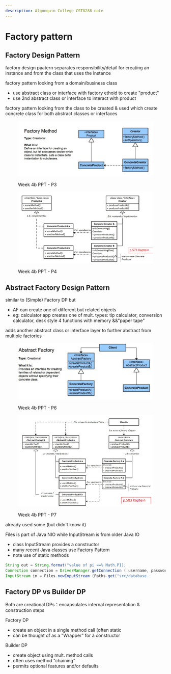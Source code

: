 ```yaml
---
description: Algonquin College CST8288 note
---
```


# Factory pattern

## Factory Design Pattern

factory design paatern separates responsibility/detail for creating an instance and from the class that uses the instance

factory pattern looking from a domain/business class

* use abstract class or interface with factory ethoid to create "product"
* use 2nd abstract class or interface to interact with product

factory pattern looking from the class to be created & used which create concrete class for both abstract classes or interfaces

<figure><img src=".gitbook/assets/image (13).png" alt=""><figcaption><p>Week 4b PPT - P3</p></figcaption></figure>

<figure><img src=".gitbook/assets/image (16).png" alt=""><figcaption><p>Week 4b PPT - P4</p></figcaption></figure>

## Abstract Factory Design Pattern&#x20;

similar to (Simple) Factory DP but&#x20;

* AF can create one of different but related objects
* eg: calculator app creates one of mult. types:  tip calculator,  conversion calculator, desk style 4 functions with memory &&"paper tape"&#x20;

adds another abstract class or interface layer to further abstract from multiple factories

<figure><img src=".gitbook/assets/image (11).png" alt=""><figcaption><p>Week 4b PPT - P6</p></figcaption></figure>

<figure><img src=".gitbook/assets/image (1).png" alt=""><figcaption><p>Week 4b PPT - P7</p></figcaption></figure>

already used some (but didn't know it)&#x20;

Files is part of Java NIO while InputStream is from older Java IO&#x20;

* class InputStream provides a constructor&#x20;
* many recent Java classes use Factory Pattern
* note use of static methods

```java
String out = String.format("value of pi ==% Math.PI); 
Connection connection = DriverManager.getConnection ( username, password); 
InputStream in = Files.newInputStream (Paths.get("src/database.
```

## Factory DP vs Builder DP

Both are creational DPs：encapsulates internal representation & construction steps

Factory DP&#x20;

* create an object in a single method call (often static&#x20;
* can be thought of as a "Wrapper" for a constructor

Builder DP&#x20;

* create object using mult. method calls&#x20;
* often uses method "chaining"
* permits optional features and/or defaults


